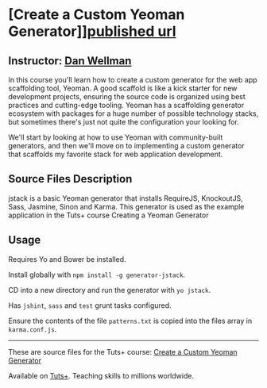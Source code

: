 # [Create a Custom Yeoman Generator]][published url]
## Instructor: [Dan Wellman][instructor url]


In this course you'll learn how to create a custom generator for the web app scaffolding tool, Yeoman. A good scaffold is like a kick starter for new development projects, ensuring the source code is organized using best practices and cutting-edge tooling. Yeoman has a scaffolding generator ecosystem with packages for a huge number of possible technology stacks, but sometimes there's just not quite the configuration your looking for.

We'll start by looking at how to use Yeoman with community-built generators, and then we'll move on to implementing a custom generator that scaffolds my favorite stack for web application development.


## Source Files Description

jstack is a basic Yeoman generator that installs RequireJS, KnockoutJS, Sass, Jasmine, Sinon and Karma. This generator is used as the example application in the Tuts+ course Creating a Yeoman Generator

## Usage

Requires Yo and Bower be installed.

Install globally with `npm install -g generator-jstack`.

CD into a new directory and run the generator with `yo jstack`.

Has `jshint`, `sass` and `test` grunt tasks configured.

Ensure the contents of the file `patterns.txt` is copied into the files array in `karma.conf.js`.


------

These are source files for the Tuts+ course: [Create a Custom Yeoman Generator][published url]

Available on [Tuts+](https://tutsplus.com). Teaching skills to millions worldwide.

[published url]: https://code.tutsplus.com/courses/create-a-custom-yeoman-generator
[instructor url]: https://tutsplus.com/authors/dan-wellman
